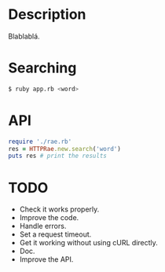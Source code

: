 Description
===========

Blablablá.

Searching
=========
```bash
$ ruby app.rb <word>
```

API
===
```ruby
require './rae.rb'
res = HTTPRae.new.search('word')
puts res # print the results
```

TODO
====
* Check it works properly.
* Improve the code.
* Handle errors.
* Set a request timeout.
* Get it working without using cURL directly.
* Doc.
* Improve the API.
